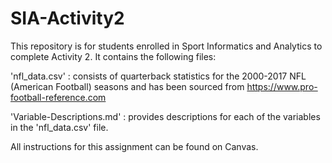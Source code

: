 # SIA-Activity2

This repository is for students enrolled in Sport Informatics and Analytics to complete Activity 2. It contains the following files: 

'nfl_data.csv' : consists of quarterback statistics for the 2000-2017 NFL (American Football) seasons and has been sourced from https://www.pro-football-reference.com

'Variable-Descriptions.md' : provides descriptions for each of the variables in the 'nfl_data.csv' file. 

All instructions for this assignment can be found on Canvas. 
